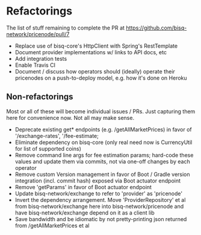 # Refactorings

The list of stuff remaining to complete the PR at https://github.com/bisq-network/pricenode/pull/7

 - Replace use of bisq-core's HttpClient with Spring's RestTemplate
 - Document provider implementations w/ links to API docs, etc
 - Add integration tests
 - Enable Travis CI
 - Document / discuss how operators should (ideally) operate their pricenodes on a push-to-deploy model, e.g. how it's done on Heroku

## Non-refactorings

Most or all of these will become individual issues / PRs. Just capturing them here for convenience now. Not all may make sense.

 - Deprecate existing get* endpoints (e.g. /getAllMarketPrices) in favor of '/exchange-rates', '/fee-estimate;
 - Eliminate dependency on bisq-core (only real need now is CurrencyUtil for list of supported coins)
 - Remove command line args for fee estimation params; hard-code these values and update them via commits,
   not via one-off changes by each operator
 - Remove custom Version management in favor of Boot / Gradle version integration (incl. commit hash) exposed via Boot
   actuator endpoint
 - Remove 'getParams' in favor of Boot actuator endpoint
 - Update bisq-network/exchange to refer to 'provider' as 'pricenode'
 - Invert the dependency arrangement. Move 'ProviderRepository' et al from bisq-network/exchange here into
   bisq-network/pricenode and have bisq-network/exchange depend on it as a client lib
 - Save bandwidth and be idiomatic by not pretty-printing json returned from /getAllMarketPrices et al
